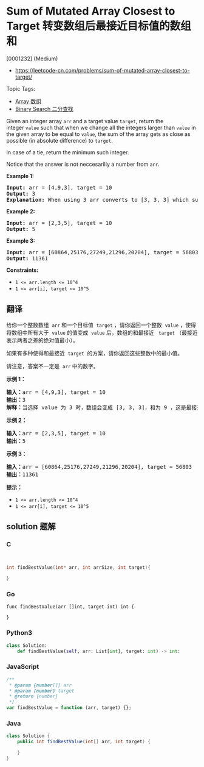 # Sum of Mutated Array Closest to Target 转变数组后最接近目标值的数组和

[0001232] (Medium)

- https://leetcode-cn.com/problems/sum-of-mutated-array-closest-to-target/

Topic Tags:

- [Array 数组](https://leetcode-cn.com/tag/array/)
- [Binary Search 二分查找](https://leetcode-cn.com/tag/binary-search/)

Given an integer array `arr` and a target value `target`, return the integer `value` such that when we change all the integers larger than `value` in the given array to be equal to `value`, the sum of the array gets as close as possible (in absolute difference) to `target`.

In case of a tie, return the minimum such integer.

Notice that the answer is not neccesarilly a number from `arr`.

**Example 1:**

<pre><strong>Input:</strong> arr = [4,9,3], target = 10
<strong>Output:</strong> 3
<strong>Explanation:</strong> When using 3 arr converts to [3, 3, 3] which sums 9 and that's the optimal answer.
</pre>

**Example 2:**

<pre><strong>Input:</strong> arr = [2,3,5], target = 10
<strong>Output:</strong> 5
</pre>

**Example 3:**

<pre><strong>Input:</strong> arr = [60864,25176,27249,21296,20204], target = 56803
<strong>Output:</strong> 11361
</pre>

**Constraints:**

- `1 <= arr.length <= 10^4`
- `1 <= arr[i], target <= 10^5`

## 翻译

给你一个整数数组  `arr` 和一个目标值  `target` ，请你返回一个整数  `value` ，使得将数组中所有大于  `value` 的值变成  `value` 后，数组的和最接近   `target` （最接近表示两者之差的绝对值最小）。

如果有多种使得和最接近  `target`  的方案，请你返回这些整数中的最小值。

请注意，答案不一定是  `arr` 中的数字。

**示例 1：**

<pre><strong>输入：</strong>arr = [4,9,3], target = 10
<strong>输出：</strong>3
<strong>解释：</strong>当选择 value 为 3 时，数组会变成 [3, 3, 3]，和为 9 ，这是最接近 target 的方案。
</pre>

**示例 2：**

<pre><strong>输入：</strong>arr = [2,3,5], target = 10
<strong>输出：</strong>5
</pre>

**示例 3：**

<pre><strong>输入：</strong>arr = [60864,25176,27249,21296,20204], target = 56803
<strong>输出：</strong>11361
</pre>

**提示：**

- `1 <= arr.length <= 10^4`
- `1 <= arr[i], target <= 10^5`

## solution 题解

### C

```c


int findBestValue(int* arr, int arrSize, int target){

}
```

### Go

```golang
func findBestValue(arr []int, target int) int {

}
```

### Python3

```python
class Solution:
    def findBestValue(self, arr: List[int], target: int) -> int:
```

### JavaScript

```javascript
/**
 * @param {number[]} arr
 * @param {number} target
 * @return {number}
 */
var findBestValue = function (arr, target) {};
```

### Java

```java
class Solution {
    public int findBestValue(int[] arr, int target) {

    }
}
```

